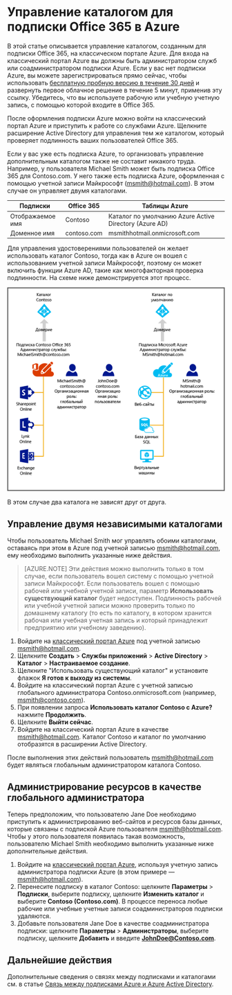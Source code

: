 <properties
   pageTitle="Управление каталогом для подписки Office 365 в Azure | Microsoft Azure"
   description="Управление каталогом подписки Office 365 с помощью Azure Active Directory и классического портала Azure"
   services="active-directory"
   documentationCenter=""
   authors="curtand"
   manager="femila"
   editor=""/>

<tags
   ms.service="active-directory"
   ms.devlang="na"
   ms.topic="get-started-article"
   ms.tgt_pltfrm="na"
   ms.workload="identity"
   ms.date="08/23/2016"
   ms.author="curtand"/>

# Управление каталогом для подписки Office 365 в Azure

В этой статье описывается управление каталогом, созданным для подписки Office 365, на классическом портале Azure. Для входа на классический портал Azure вы должны быть администратором служб или соадминистратором подписки Azure. Если у вас нет подписки Azure, вы можете зарегистрироваться прямо сейчас, чтобы использовать [бесплатную пробную версию в течение 30 дней](https://azure.microsoft.com/trial/get-started-active-directory/) и развернуть первое облачное решение в течение 5 минут, применив эту ссылку. Убедитесь, что вы используете рабочую или учебную учетную запись, с помощью которой входите в Office 365.

После оформления подписки Azure можно войти на классический портал Azure и приступить к работе со службами Azure. Щелкните расширение Active Directory для управления тем же каталогом, который проверяет подлинность ваших пользователей Office 365.

Если у вас уже есть подписка Azure, то организовать управление дополнительным каталогом также не составит никакого труда. Например, у пользователя Michael Smith может быть подписка Office 365 для Contoso.com. У него также есть подписка Azure, оформленная с помощью учетной записи Майкрософт (msmith@hotmail.com). В этом случае он управляет двумя каталогами.

 Подписки | Office 365 | Таблицы Azure
  -------------- | ------------- | -------------------------------
 Отображаемое имя | Contoso | Каталог по умолчанию Azure Active Directory (Azure AD)
 Доменное имя | contoso.com | msmithhotmail.onmicrosoft.com

Для управления удостоверениями пользователей он желает использовать каталог Contoso, тогда как в Azure он вошел с использованием учетной записи Майкрософт, поэтому он может включить функции Azure AD, такие как многофакторная проверка подлинности. На схеме ниже демонстрируется этот процесс.

![Схема управления двумя независимыми каталогами](./media/active-directory-manage-o365-subscription/AAD_O365_03.png)

В этом случае два каталога не зависят друг от друга.

## Управление двумя независимыми каталогами
Чтобы пользователь Michael Smith мог управлять обоими каталогами, оставаясь при этом в Azure под учетной записью msmith@hotmail.com, ему необходимо выполнить указанные ниже действия.

> [AZURE.NOTE]
Эти действия можно выполнить только в том случае, если пользователь вошел систему с помощью учетной записи Майкрософт. Если пользователь вошел с помощью рабочей или учебной учетной записи, параметр **Использовать существующий каталог** будет недоступен. Подлинность рабочей или учебной учетной записи можно проверить только по домашнему каталогу (то есть по каталогу, в котором хранится рабочая или учебная учетная запись и который принадлежит предприятию или учебному заведению).

1.	Войдите на [классический портал Azure](https://manage.windowsazure.com) под учетной записью msmith@hotmail.com.
2.	Щелкните **Создать** > **Службы приложений** > **Active Directory** > **Каталог** > **Настраиваемое создание**.
3.	Щелкните "Использовать существующий каталог" и установите флажок **Я готов к выходу из системы**.
4.	Войдите на классический портал Azure с учетной записью глобального администратора Contoso.onmicrosoft.com (например, msmith@contoso.com).
5.	При появлении запроса **Использовать каталог Contoso с Azure?** нажмите **Продолжить**.
6.	Щелкните **Выйти сейчас**.
7.	Войдите на классический портал Azure в качестве msmith@hotmail.com. Каталог Contoso и каталог по умолчанию отобразятся в расширении Active Directory.

После выполнения этих действий пользователь msmith@hotmail.com будет являться глобальным администратором каталога Contoso.

## Администрирование ресурсов в качестве глобального администратора
Теперь предположим, что пользователю Jane Doe необходимо приступить к администрированию веб-сайтов и ресурсов базы данных, которые связаны с подпиской Azure пользователя msmith@hotmail.com. Чтобы у этого пользователя появилась такая возможность, пользователю Michael Smith необходимо выполнить указанные ниже дополнительные действия.

1.	Войдите на [классический портал Azure](https://manage.windowsazure.com), используя учетную запись администратора подписки Azure (в этом примере — msmith@hotmail.com).
2.	Перенесите подписку в каталог Contoso: щелкните **Параметры** > **Подписки**, выберите подписку, щелкните **Изменить каталог** и выберите **Contoso (Contoso.com)**. В процессе переноса любые рабочие или учебные учетные записи соадминистраторов подписки удаляются.
3.	Добавьте пользователя Jane Doe в качестве соадминистратора подписки: щелкните **Параметры** > **Администраторы**, выберите подписку, щелкните **Добавить** и введите **JohnDoe@Contoso.com**.

## Дальнейшие действия
Дополнительные сведения о связях между подписками и каталогами см. в статье [Связь между подписками Azure и Azure Active Directory](active-directory-how-subscriptions-associated-directory.md).

<!---HONumber=AcomDC_0824_2016-->